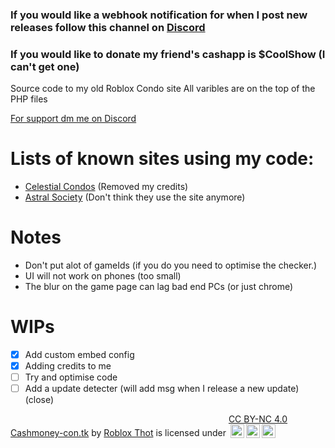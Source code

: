 ### __If you would like a webhook notification for when I post new releases follow this channel on [Discord](https://discord.gg/gDA5FzrbkC)__
### If you would like to donate my friend's cashapp is $CoolShow (I can't get one)

Source code to my old Roblox Condo site
All varibles are on the top of the PHP files

[For support dm me on Discord ](https://www.discord.com/users/378746510596243458)

# Lists of known sites using my code:
- [Celestial Condos](https://celestialcondos.com/) (Removed my credits)
- [Astral Society](https://astralsociety.xyz/) (Don't think they use the site anymore)


# Notes
* Don't put alot of gameIds (if you do you need to optimise the checker.)
* UI will not work on phones (too small)
* The blur on the game page can lag bad end PCs (or just chrome)

# WIPs
- [x] Add custom embed config
- [x] Adding credits to me
- [ ] Try and optimise code
- [ ] Add a update detecter (will add msg when I release a new update) (close)

<p xmlns:cc="http://creativecommons.org/ns#" xmlns:dct="http://purl.org/dc/terms/"><a property="dct:title" rel="cc:attributionURL" href="https://github.com/Roblox-Thot/cashmoney-con.tk">Cashmoney-con.tk</a> by <a rel="cc:attributionURL dct:creator" property="cc:attributionName" href="https://github.com/Roblox-Thot">Roblox Thot</a> is licensed under <a href="http://creativecommons.org/licenses/by-nc/4.0/?ref=chooser-v1" target="_blank" rel="license noopener noreferrer" style="display:inline-block;">CC BY-NC 4.0<br><img style="height:22px!important;margin-left:3px;vertical-align:text-bottom;" src="https://mirrors.creativecommons.org/presskit/icons/cc.svg?ref=chooser-v1"><img style="height:22px!important;margin-left:3px;vertical-align:text-bottom;" src="https://mirrors.creativecommons.org/presskit/icons/by.svg?ref=chooser-v1"><img style="height:22px!important;margin-left:3px;vertical-align:text-bottom;" src="https://mirrors.creativecommons.org/presskit/icons/nc.svg?ref=chooser-v1"></a></p>
